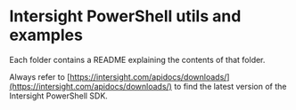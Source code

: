 # Intersight PowerShell utils and examples
Each folder contains a README explaining the contents of that folder.

Always refer to [https://intersight.com/apidocs/downloads/](https://intersight.com/apidocs/downloads/) to find the latest version of the Intersight PowerShell SDK.